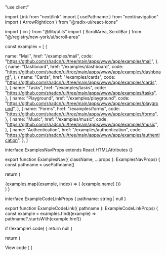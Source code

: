 "use client"

import Link from "next/link"
import { usePathname } from "next/navigation"
import { ArrowRightIcon } from "@radix-ui/react-icons"

import { cn } from "@/lib/utils"
import { ScrollArea, ScrollBar } from "@/registry/new-york/ui/scroll-area"

const examples = [
{

name: "Mail",
href: "/examples/mail",
code: "https://github.com/shadcn/ui/tree/main/apps/www/app/examples/mail",
},
{
name: "Dashboard",
href: "/examples/dashboard",
code: "https://github.com/shadcn/ui/tree/main/apps/www/app/examples/dashboard",
},
{
name: "Cards",
href: "/examples/cards",
code: "https://github.com/shadcn/ui/tree/main/apps/www/app/examples/cards",
},
{
name: "Tasks",
href: "/examples/tasks",
code: "https://github.com/shadcn/ui/tree/main/apps/www/app/examples/tasks",
},
{
name: "Playground",
href: "/examples/playground",
code: "https://github.com/shadcn/ui/tree/main/apps/www/app/examples/playground",
},
{
name: "Forms",
href: "/examples/forms",
code: "https://github.com/shadcn/ui/tree/main/apps/www/app/examples/forms",
},
{
name: "Music",
href: "/examples/music",
code: "https://github.com/shadcn/ui/tree/main/apps/www/app/examples/music",
},
{
name: "Authentication",
href: "/examples/authentication",
code: "https://github.com/shadcn/ui/tree/main/apps/www/app/examples/authentication",
},
]

interface ExamplesNavProps extends React.HTMLAttributes<HTMLDivElement> {}

export function ExamplesNav({ className, ...props }: ExamplesNavProps) {
const pathname = usePathname()

return (

<div className="relative">
<ScrollArea className="max-w-[600px] lg:max-w-none">
<div className={cn("mb-4 flex items-center", className)} {...props}>
{examples.map((example, index) => (
<Link
href={example.href}
key={example.href}
className={cn(
"flex h-7 items-center justify-center rounded-full px-4 text-center text-sm transition-colors hover:text-primary",
pathname?.startsWith(example.href) ||
(index === 0 && pathname === "/")
? "bg-muted font-medium text-primary"
: "text-muted-foreground"
)} >
{example.name}
</Link>
))}
</div>
<ScrollBar orientation="horizontal" className="invisible" />
</ScrollArea>
</div>
)
}

interface ExampleCodeLinkProps {
pathname: string | null
}

export function ExampleCodeLink({ pathname }: ExampleCodeLinkProps) {
const example = examples.find((example) => pathname?.startsWith(example.href))

if (!example?.code) {
return null
}

return (

<Link
      href={example?.code}
      target="_blank"
      rel="nofollow"
      className="absolute right-0 top-0 hidden items-center rounded-[0.5rem] text-sm font-medium md:flex"
    >
View code
<ArrowRightIcon className="ml-1 h-4 w-4" />
</Link>
)
}
